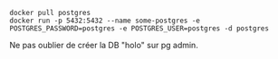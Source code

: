 ```
docker pull postgres
docker run -p 5432:5432 --name some-postgres -e POSTGRES_PASSWORD=postgres -e POSTGRES_USER=postgres -d postgres
```

Ne pas oublier de créer la DB "holo" sur pg admin.
